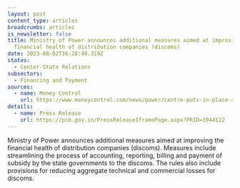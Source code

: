 ```yaml
---
layout: post
content_type: articles
breadcrumbs: articles
is_newsletter: false
title: Ministry of Power announces additional measures aimed at improving the
  financial health of distribution companies (discoms)
date: 2023-08-02T16:28:40.319Z
states:
  - Center-State Relations
subsectors:
  - Financing and Payment
sources:
  - name: Money Control
    url: https://www.moneycontrol.com/news/power/centre-puts-in-place-additional-measures-to-improve-financial-health-of-discoms-11060481.html
details:
  - name: Press Release
    url: https://pib.gov.in/PressReleaseIframePage.aspx?PRID=1944122
---
```

Ministry of Power announces additional measures aimed at improving the financial health of distribution companies (discoms). Measures include streamlining the process of accounting, reporting, billing and payment of subsidy by the state governments to the discoms. The rules also include provisions for reducing aggregate technical and commercial losses for discoms.
